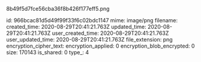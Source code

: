 8b49f5d7fce56cba36f8b426f177eff5.png

id: 966bcac81d5d49f99f33f6c02bdc1147
mime: image/png
filename: 
created_time: 2020-08-29T20:41:21.763Z
updated_time: 2020-08-29T20:41:21.763Z
user_created_time: 2020-08-29T20:41:21.763Z
user_updated_time: 2020-08-29T20:41:21.763Z
file_extension: png
encryption_cipher_text: 
encryption_applied: 0
encryption_blob_encrypted: 0
size: 170143
is_shared: 0
type_: 4